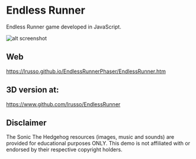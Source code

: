 # Endless Runner

Endless Runner game developed in JavaScript.

![alt screenshot](https://raw.githubusercontent.com/lrusso/EndlessRunnerPhaser/main/EndlessRunner.png)

## Web

https://lrusso.github.io/EndlessRunnerPhaser/EndlessRunner.htm

## 3D version at:

https://www.github.com/lrusso/EndlessRunner

## Disclaimer

The Sonic The Hedgehog resources (images, music and sounds) are provided for educational purposes ONLY. This demo is not affiliated with or endorsed by their respective copyright holders.
